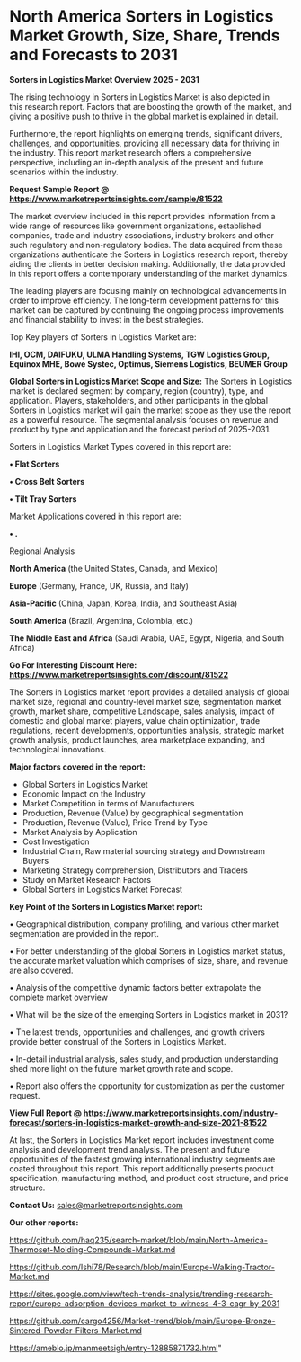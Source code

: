 # North America Sorters in Logistics Market Growth, Size, Share, Trends and Forecasts to 2031

<Strong> Sorters in Logistics Market Overview 2025 - 2031</strong>

The rising technology in Sorters in Logistics Market is also depicted in this research report. Factors that are boosting the growth of the market, and giving a positive push to thrive in the global market is explained in detail.

Furthermore, the report highlights on emerging trends, significant drivers, challenges, and opportunities, providing all necessary data for thriving in the industry. This report market research offers a comprehensive perspective, including an in-depth analysis of the present and future scenarios within the industry.

<strong>Request Sample Report @ <a href=https://www.marketreportsinsights.com/sample/81522>https://www.marketreportsinsights.com/sample/81522</a></strong>

The market overview included in this report provides information from a wide range of resources like government organizations, established companies, trade and industry associations, industry brokers and other such regulatory and non-regulatory bodies. The data acquired from these organizations authenticate the Sorters in Logistics research report, thereby aiding the clients in better decision making. Additionally, the data provided in this report offers a contemporary understanding of the market dynamics.

The leading players are focusing mainly on technological advancements in order to improve efficiency. The long-term development patterns for this market can be captured by continuing the ongoing process improvements and financial stability to invest in the best strategies.

Top Key players of Sorters in Logistics Market are:

<strong>IHI, OCM, DAIFUKU, ULMA Handling Systems, TGW Logistics Group, Equinox MHE, Bowe Systec, Optimus, Siemens Logistics, BEUMER Group</strong>

<strong><b>Global Sorters in Logistics Market Scope and Size:</b></strong>
The Sorters in Logistics market is declared segment by company, region (country), type, and application. Players, stakeholders, and other participants in the global Sorters in Logistics market will gain the market scope as they use the report as a powerful resource. The segmental analysis focuses on revenue and product by type and application and the forecast period of 2025-2031.

Sorters in Logistics Market Types covered in this report are:

<strong>• Flat Sorters

• Cross Belt Sorters

• Tilt Tray Sorters</strong>

Market Applications covered in this report are:

<strong>• .</strong> 

Regional Analysis

<strong>North America</strong> (the United States, Canada, and Mexico)

<strong>Europe</strong> (Germany, France, UK, Russia, and Italy)

<strong>Asia-Pacific</strong> (China, Japan, Korea, India, and Southeast Asia)

<strong>South America</strong> (Brazil, Argentina, Colombia, etc.)

<strong>The Middle East and Africa</strong> (Saudi Arabia, UAE, Egypt, Nigeria, and South Africa)

<strong>Go For Interesting Discount Here: <a href=https://www.marketreportsinsights.com/discount/81522>https://www.marketreportsinsights.com/discount/81522</a></strong>

The Sorters in Logistics market report provides a detailed analysis of global market size, regional and country-level market size, segmentation market growth, market share, competitive Landscape, sales analysis, impact of domestic and global market players, value chain optimization, trade regulations, recent developments, opportunities analysis, strategic market growth analysis, product launches, area marketplace expanding, and technological innovations.

<strong><b>Major factors covered in the report:</b></strong>
<ul>
  <li>Global Sorters in Logistics Market </li>
  <li>Economic Impact on the Industry</li>
  <li>Market Competition in terms of Manufacturers</li>
  <li>Production, Revenue (Value) by geographical segmentation</li>
  <li>Production, Revenue (Value), Price Trend by Type</li>
  <li>Market Analysis by Application</li>
  <li>Cost Investigation</li>
  <li>Industrial Chain, Raw material sourcing strategy and Downstream Buyers</li>
  <li>Marketing Strategy comprehension, Distributors and Traders</li>
  <li>Study on Market Research Factors</li>
  <li>Global Sorters in Logistics Market Forecast</li>
</ul>

<strong><b>Key Point of the Sorters in Logistics Market report:</b></strong>

• Geographical distribution, company profiling, and various other market segmentation are provided in the report.

• For better understanding of the global Sorters in Logistics market status, the accurate market valuation which comprises of size, share, and revenue are also covered.

• Analysis of the competitive dynamic factors better extrapolate the complete market overview

• What will be the size of the emerging Sorters in Logistics market in 2031?

• The latest trends, opportunities and challenges, and growth drivers provide better construal of the Sorters in Logistics Market.

• In-detail industrial analysis, sales study, and production understanding shed more light on the future market growth rate and scope.

• Report also offers the opportunity for customization as per the customer request.

<strong><b>View Full Report @ <a href=https://www.marketreportsinsights.com/industry-forecast/sorters-in-logistics-market-growth-and-size-2021-81522>https://www.marketreportsinsights.com/industry-forecast/sorters-in-logistics-market-growth-and-size-2021-81522</a></b></strong>


At last, the Sorters in Logistics Market report includes investment come analysis and development trend analysis. The present and future opportunities of the fastest growing international industry segments are coated throughout this report. This report additionally presents product specification, manufacturing method, and product cost structure, and price structure.

<strong>Contact Us:</strong>
sales@marketreportsinsights.com

<strong>Our other reports:</strong>

<a href=https://github.com/haq235/search-market/blob/main/North-America-Thermoset-Molding-Compounds-Market.md>https://github.com/haq235/search-market/blob/main/North-America-Thermoset-Molding-Compounds-Market.md</a>

<a href=https://github.com/Ishi78/Research/blob/main/Europe-Walking-Tractor-Market.md>https://github.com/Ishi78/Research/blob/main/Europe-Walking-Tractor-Market.md</a>

<a href=https://sites.google.com/view/tech-trends-analysis/trending-research-report/europe-adsorption-devices-market-to-witness-4-3-cagr-by-2031>https://sites.google.com/view/tech-trends-analysis/trending-research-report/europe-adsorption-devices-market-to-witness-4-3-cagr-by-2031</a>

<a href=https://github.com/cargo4256/Market-trend/blob/main/Europe-Bronze-Sintered-Powder-Filters-Market.md>https://github.com/cargo4256/Market-trend/blob/main/Europe-Bronze-Sintered-Powder-Filters-Market.md</a>

<a href=https://ameblo.jp/manmeetsigh/entry-12885871732.html>https://ameblo.jp/manmeetsigh/entry-12885871732.html</a>"
